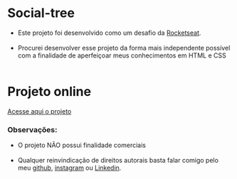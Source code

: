 # Social-tree

<ul>
    <li>Este projeto foi desenvolvido como um desafio da <a href="https://rocketseat.com.br">Rocketseat</a>.</li> <br>
    <li>Procurei desenvolver esse projeto da forma mais independente possível com a finalidade de aperfeiçoar meus conhecimentos em HTML e CSS</li> <br>
</ul>

<h1>Projeto online</h1>
<a href="https://onyxraijin.github.io/socail-tree/">Acesse aqui o projeto</a>

<h3>Observações:</h3>
<ul>
    <li> O projeto NÃO possui finalidade comerciais</li> <br>
    <li> Qualquer reinvindicação de direitos autorais basta falar comigo pelo meu 
    <a href="https://github.com/OnyxRaijin">github</a>, 
    <a href=" https://instagram.com/onyx..priiv">instagram</a> ou 
    <a href="https://www.linkedin.com/in/saulo-marreiro-21313524b/">Linkedin</a>.</li>
</ul>